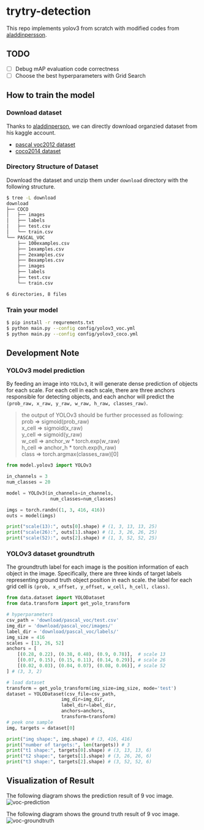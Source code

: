 # trytry-detection

This repo implements yolov3 from scratch with modified codes from [aladdinpersson](https://github.com/aladdinpersson/Machine-Learning-Collection/tree/master/ML/Pytorch/object_detection/YOLOv3).

## TODO
- [ ] Debug mAP evaluation code correctness
- [ ] Choose the best hyperparameters with Grid Search

## How to train the model
### Download dataset
Thanks to [aladdinperson](https://github.com/aladdinpersson), we can directly download organzied dataset from his kaggle account.
- [pascal voc2012 dataset](https://www.kaggle.com/aladdinpersson/pascal-voc-dataset-used-in-yolov3-video)
- [coco2014 dataset](https://www.kaggle.com/dataset/79abcc2659dc745fddfba1864438afb2fac3fabaa5f37daa8a51e36466db101e)

### Directory Structure of Dataset
Download the dataset and unzip them under `download` directory with the following structure.
```bash
$ tree -L download
download
├── COCO
│   ├── images
│   ├── labels
│   ├── test.csv
│   └── train.csv
└── PASCAL_VOC
    ├── 100examples.csv
    ├── 1examples.csv
    ├── 2examples.csv
    ├── 8examples.csv
    ├── images
    ├── labels
    ├── test.csv
    └── train.csv

6 directories, 8 files
```

### Train your model
```bash
$ pip install -r requrements.txt
$ python main.py --config config/yolov3_voc.yml
$ python main.py --config config/yolov3_coco.yml
```

## Development Note
### YOLOv3 model prediction
By feeding an image into `YOLOv3`, it will generate dense prediction of objects for each scale. For each cell in each scale, there are three anchors responsible for detecting objects, and each anchor will predict the `(prob_raw, x_raw, y_raw, w_raw, h_raw, classes_raw)`.
> the output of YOLOv3 should be further processed as following:  
> prob => sigmoid(prob\_raw)  
> x\_cell => sigmoid(x\_raw)  
> y\_cell => sigmoid(y\_raw)  
> w\_cell => anchor\_w * torch.exp(w\_raw)  
> h\_cell => anchor\_h * torch.exp(h\_raw)  
> class => torch.argmax(classes\_raw)[0]
```python
from model.yolov3 import YOLOv3

in_channels = 3
num_classes = 20

model = YOLOv3(in_channels=in_channels,
                num_classes=num_classes)

imgs = torch.randn((1, 3, 416, 416))
outs = model(imgs)

print("scale(13):", outs[0].shape) # (1, 3, 13, 13, 25)
print("scale(26):", outs[1].shape) # (1, 3, 26, 26, 25)
print("scale(52):", outs[2].shape) # (1, 3, 52, 52, 25)
```

### YOLOv3 dataset groundtruth
The groundtruth label for each image is the position information of each object in the image. Specifically, there are three kinds of target labels representing ground truth object position in each scale. the label for each grid cell is `(prob, x_offset, y_offset, w_cell, h_cell, class)`.
```python
from data.dataset import YOLODataset
from data.transform import get_yolo_transform

# hyperparameters
csv_path = 'download/pascal_voc/test.csv'
img_dir = 'download/pascal_voc/images/'
label_dir = 'download/pascal_voc/labels/'
img_size = 416
scales = [13, 26, 52]
anchors = [
    [(0.28, 0.22), (0.38, 0.48), (0.9, 0.78)],  # scale 13
    [(0.07, 0.15), (0.15, 0.11), (0.14, 0.29)], # scale 26
    [(0.02, 0.03), (0.04, 0.07), (0.08, 0.06)], # scale 52
] # (3, 3, 2)

# load dataset
transform = get_yolo_transform(img_size=img_size, mode='test')
dataset = YOLODataset(csv_file=csv_path,
                    img_dir=img_dir,
                    label_dir=label_dir,
                    anchors=anchors,
                    transform=transform)
# peek one sample
img, targets = dataset[0]

print("img shape:", img.shape) # (3, 416, 416)
print("number of targets:", len(targets)) # 3
print("t1 shape:", targets[0].shape) # (3, 13, 13, 6)
print("t2 shape:", targets[1].shape) # (3, 26, 26, 6)
print("t3 shape:", targets[2].shape) # (3, 52, 52, 6)
```

## Visualization of Result
The following diagram shows the prediction result of 9 voc image.
![voc-prediction](https://i.imgur.com/A3VAMBR.png)

The following diagram shows the ground truth result of 9 voc image.
![voc-groundtruth](https://i.imgur.com/mNBUx1g.png)
